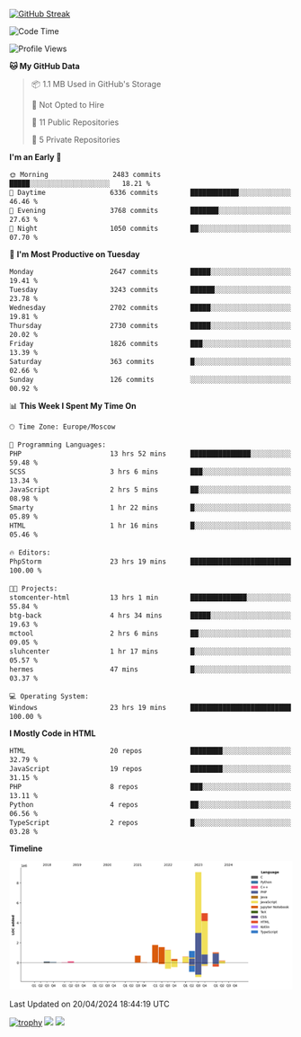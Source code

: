 [![GitHub Streak](https://github-readme-streak-stats.herokuapp.com/?user=yogik10)](https://git.io/streak-stats)
<!--START_SECTION:waka-->
![Code Time](http://img.shields.io/badge/Code%20Time-459%20hrs%2028%20mins-blue)

![Profile Views](http://img.shields.io/badge/Profile%20Views-3-blue)

**🐱 My GitHub Data** 

> 📦 1.1 MB Used in GitHub's Storage 
 > 
> 🚫 Not Opted to Hire
 > 
> 📜 11 Public Repositories 
 > 
> 🔑 5 Private Repositories 
 > 
**I'm an Early 🐤** 

```text
🌞 Morning                2483 commits        █████░░░░░░░░░░░░░░░░░░░░   18.21 % 
🌆 Daytime                6336 commits        ████████████░░░░░░░░░░░░░   46.46 % 
🌃 Evening                3768 commits        ███████░░░░░░░░░░░░░░░░░░   27.63 % 
🌙 Night                  1050 commits        ██░░░░░░░░░░░░░░░░░░░░░░░   07.70 % 
```
📅 **I'm Most Productive on Tuesday** 

```text
Monday                   2647 commits        █████░░░░░░░░░░░░░░░░░░░░   19.41 % 
Tuesday                  3243 commits        ██████░░░░░░░░░░░░░░░░░░░   23.78 % 
Wednesday                2702 commits        █████░░░░░░░░░░░░░░░░░░░░   19.81 % 
Thursday                 2730 commits        █████░░░░░░░░░░░░░░░░░░░░   20.02 % 
Friday                   1826 commits        ███░░░░░░░░░░░░░░░░░░░░░░   13.39 % 
Saturday                 363 commits         █░░░░░░░░░░░░░░░░░░░░░░░░   02.66 % 
Sunday                   126 commits         ░░░░░░░░░░░░░░░░░░░░░░░░░   00.92 % 
```


📊 **This Week I Spent My Time On** 

```text
🕑︎ Time Zone: Europe/Moscow

💬 Programming Languages: 
PHP                      13 hrs 52 mins      ███████████████░░░░░░░░░░   59.48 % 
SCSS                     3 hrs 6 mins        ███░░░░░░░░░░░░░░░░░░░░░░   13.34 % 
JavaScript               2 hrs 5 mins        ██░░░░░░░░░░░░░░░░░░░░░░░   08.98 % 
Smarty                   1 hr 22 mins        █░░░░░░░░░░░░░░░░░░░░░░░░   05.89 % 
HTML                     1 hr 16 mins        █░░░░░░░░░░░░░░░░░░░░░░░░   05.46 % 

🔥 Editors: 
PhpStorm                 23 hrs 19 mins      █████████████████████████   100.00 % 

🐱‍💻 Projects: 
stomcenter-html          13 hrs 1 min        ██████████████░░░░░░░░░░░   55.84 % 
btg-back                 4 hrs 34 mins       █████░░░░░░░░░░░░░░░░░░░░   19.63 % 
mctool                   2 hrs 6 mins        ██░░░░░░░░░░░░░░░░░░░░░░░   09.05 % 
sluhcenter               1 hr 17 mins        █░░░░░░░░░░░░░░░░░░░░░░░░   05.57 % 
hermes                   47 mins             █░░░░░░░░░░░░░░░░░░░░░░░░   03.37 % 

💻 Operating System: 
Windows                  23 hrs 19 mins      █████████████████████████   100.00 % 
```

**I Mostly Code in HTML** 

```text
HTML                     20 repos            ████████░░░░░░░░░░░░░░░░░   32.79 % 
JavaScript               19 repos            ████████░░░░░░░░░░░░░░░░░   31.15 % 
PHP                      8 repos             ███░░░░░░░░░░░░░░░░░░░░░░   13.11 % 
Python                   4 repos             ██░░░░░░░░░░░░░░░░░░░░░░░   06.56 % 
TypeScript               2 repos             █░░░░░░░░░░░░░░░░░░░░░░░░   03.28 % 
```



**Timeline**

![Lines of Code chart](https://raw.githubusercontent.com/Yogik10/Yogik10/main/assets/bar_graph.png)


 Last Updated on 20/04/2024 18:44:19 UTC
<!--END_SECTION:waka-->
[![trophy](https://github-profile-trophy.vercel.app/?username=yogik10)](https://github.com/ryo-ma/github-profile-trophy)
![](https://github-profile-summary-cards.vercel.app/api/cards/profile-details?username=yogik10&theme=solarized_dark)
![](https://github-profile-summary-cards.vercel.app/api/cards/most-commit-language?username=yogik10&theme=solarized_dark)



